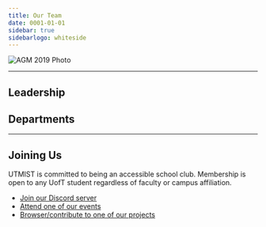 ```yaml
---
title: Our Team
date: 0001-01-01
sidebar: true
sidebarlogo: whiteside
---
```


![AGM 2019 Photo](/images/agm2019exec.png)

---

## **Leadership**

## **Departments**

---

## **Joining Us**

UTMIST is committed to being an accessible school club. Membership is open to any UofT student regardless of faculty or campus affiliation.

- [Join our Discord server](https://discord.gg/)
- [Attend one of our events](../../events/list)
- [Browser/contribute to one of our projects](../../projects/list)
